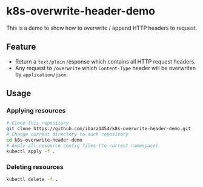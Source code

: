 # k8s-overwrite-header-demo

This is a demo to show how to overwrite / append HTTP headers to request.

## Feature

- Return a `text/plain` response which contains all HTTP request headers.
- Any request to `/overwrite` which `Content-Type` header will be overwriten by `application/json`.

## Usage

### Applying resources

```bash
# Clone this repository
git clone https://github.com/ibara1454/k8s-overwrite-header-demo.git
# Change current directory to such repository
cd k8s-overwrite-header-demo
# Apply all resource config files (to current namespace)
kubectl apply -f .
```

### Deleting resources

```bash
kubectl delete -f .
```
